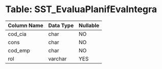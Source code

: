 # Table: SST_EvaluaPlanifEvaIntegra

| Column Name | Data Type | Nullable |
|-------------|-----------|----------|
| cod_cia | char | NO |
| cons | char | NO |
| cod_emp | char | NO |
| rol | varchar | YES |

